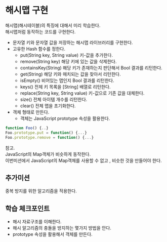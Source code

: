 # 해시맵 구현
해시맵(해시테이블)의 특징에 대해서 미리 학습한다.  
해시맵처럼 동작하는 코드를 구현한다.
* 문자열 키와 문자열 값을 저장하는 해시맵 라이브러리를 구현한다.
* 고유한 Hash 함수를 정한다.
    * put(String key, String value) 키-값을 추가한다.
    * remove(String key) 해당 키에 있는 값을 삭제한다.
    * containsKey(String) 해당 키가 존재하는지 판단해서 Bool 결과를 리턴한다.
    * get(String) 해당 키와 매치되는 값을 찾아서 리턴한다.
    * isEmpty() 비어있는 맵인지 Bool 결과를 리턴한다.
    * keys() 전체 키 목록을 [String] 배열로 리턴한다.
    * replace(String key, String value) 키-값으로 기존 값을 대체한다.
    * size() 전체 아이템 개수를 리턴한다.
    * clear() 전체 맵을 초기화한다.
* 객체 형태로 만든다.
    * 객체는 JavaScript prototype 속성을 활용한다.

```javascript
function Foo() {..}
Foo.prototype.put = function() {...}
Foo.prototype.remove = function() {...}
```
참고.  
JavaScript의 Map객체가 비슷하게 동작한다.  
이번미션에서 JavaScript의 Map객체를 사용할 수 없고 , 비슷한 것을 만들어야 한다.

## 추가미션
중복 방지를 위한 알고리즘을 적용한다.

## 학습 체크포인트
* 해시 자료구조를 이해한다.
* 해시 알고리즘의 충돌을 방지하는 몇가지 방법을 안다.
* prototype 속성을 활용해서 객체를 만든다.
